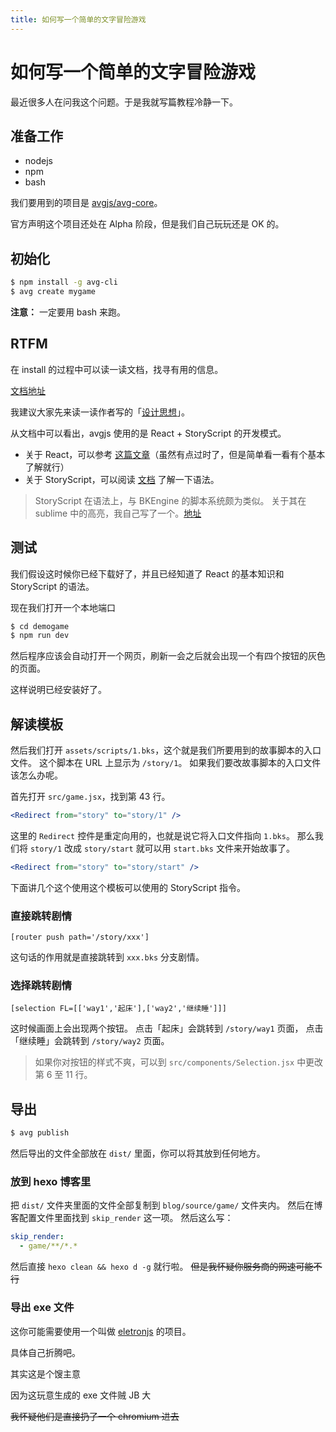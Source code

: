 ```yaml
---
title: 如何写一个简单的文字冒险游戏
---
```


# 如何写一个简单的文字冒险游戏

<script setup>
import VueMetadata from "@/components/metadata/Metadata.vue"
</script>

<vue-metadata author="swwind" time="2018-3-28">
</vue-metadata>

最近很多人在问我这个问题。于是我就写篇教程冷静一下。

## 准备工作

- nodejs
- npm
- bash

我们要用到的项目是 [avgjs/avg-core](https://github.com/avgjs/avg-core)。

官方声明这个项目还处在 Alpha 阶段，但是我们自己玩玩还是 OK 的。

## 初始化

```bash
$ npm install -g avg-cli
$ avg create mygame
```

**注意：** 一定要用 bash 来跑。

## RTFM

在 install 的过程中可以读一读文档，找寻有用的信息。

[文档地址](https://avgjs.github.io/docs/#/zh/)

我建议大家先来读一读作者写的「[设计思想](https://avgjs.github.io/docs/#/zh/inspiration)」。

从文档中可以看出，avgjs 使用的是 React + StoryScript 的开发模式。

- 关于 React，可以参考 [这篇文章](http://www.ruanyifeng.com/blog/2015/03/react.html)（虽然有点过时了，但是简单看一看有个基本了解就行）
- 关于 StoryScript，可以阅读 [文档](https://avgjs.github.io/docs/#/zh/storyscript) 了解一下语法。

> StoryScript 在语法上，与 BKEngine 的脚本系统颇为类似。
> 关于其在 sublime 中的高亮，我自己写了一个。[地址](https://github.com/swwind/code/blob/master/StoryScript.sublime-syntax)

## 测试

我们假设这时候你已经下载好了，并且已经知道了 React 的基本知识和 StoryScript 的语法。

现在我们打开一个本地端口

```bash
$ cd demogame
$ npm run dev
```

然后程序应该会自动打开一个网页，刷新一会之后就会出现一个有四个按钮的灰色的页面。

这样说明已经安装好了。

## 解读模板

然后我们打开 `assets/scripts/1.bks`，这个就是我们所要用到的故事脚本的入口文件。
这个脚本在 URL 上显示为 `/story/1`。
如果我们要改故事脚本的入口文件该怎么办呢。

首先打开 `src/game.jsx`，找到第 43 行。

```jsx
<Redirect from="story" to="story/1" />
```

这里的 `Redirect` 控件是重定向用的，也就是说它将入口文件指向 `1.bks`。
那么我们将 `story/1` 改成 `story/start` 就可以用 `start.bks` 文件来开始故事了。

```jsx
<Redirect from="story" to="story/start" />
```

下面讲几个这个使用这个模板可以使用的 StoryScript 指令。

### 直接跳转剧情

```storyscript
[router push path='/story/xxx']
```

这句话的作用就是直接跳转到 `xxx.bks` 分支剧情。

### 选择跳转剧情

```storyscript
[selection FL=[['way1','起床'],['way2','继续睡']]]
```

这时候画面上会出现两个按钮。
点击「起床」会跳转到 `/story/way1` 页面，
点击「继续睡」会跳转到 `/story/way2` 页面。

> 如果你对按钮的样式不爽，可以到 `src/components/Selection.jsx` 中更改第 6 至 11 行。

## 导出

```bash
$ avg publish
```

然后导出的文件全部放在 `dist/` 里面，你可以将其放到任何地方。

### 放到 hexo 博客里

把 `dist/` 文件夹里面的文件全部复制到 `blog/source/game/` 文件夹内。
然后在博客配置文件里面找到 `skip_render` 这一项。
然后这么写：

```yaml
skip_render:
  - game/**/*.*
```

然后直接 `hexo clean && hexo d -g` 就行啦。
~~但是我怀疑你服务商的网速可能不行~~

### 导出 exe 文件

这你可能需要使用一个叫做 [eletronjs](https://electronjs.org/) 的项目。

具体自己折腾吧。

<p>
  <span class="truth">其实这是个馊主意</span>
</p>
<p>
  <span class="truth">因为这玩意生成的 exe 文件贼 JB 大</span>
</p>
<p>
  <span class="truth">
    <s>我怀疑他们是直接扔了一个 chromium 进去</s>
  </span>
</p>
